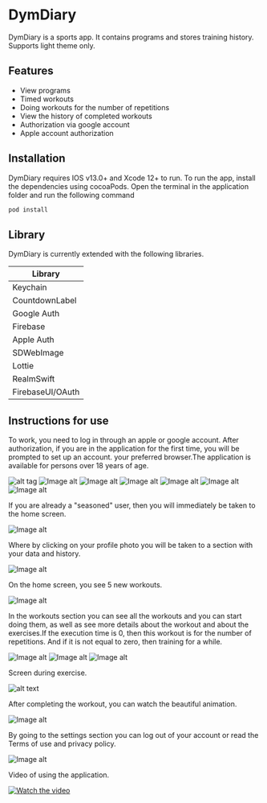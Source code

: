 # DymDiary

DymDiary is a sports app. It contains programs and stores training history. Supports light theme only.
## Features

- View programs
- Timed workouts
- Doing workouts for the number of repetitions
- View the history of completed workouts
- Authorization via google account
- Apple account authorization


## Installation

DymDiary requires IOS v13.0+ and Xcode 12+ to run. To run the app, install the dependencies using cocoaPods. Open the terminal in the application folder and run the following command

```sh
pod install
```


## Library

DymDiary is currently extended with the following libraries.

| Library |
| ------ |
| Keychain |
| CountdownLabel |
| Google Auth |
| Firebase |
| Apple Auth |
| SDWebImage |
| Lottie |
| RealmSwift |
| FirebaseUI/OAuth |


## Instructions for use

To work, you need to log in through an apple or google account. After authorization, if you are in the application for the first time, you will be prompted to set up an account.
your preferred browser.The application is available for persons over 18 years of age.

![alt tag](https://firebasestorage.googleapis.com/v0/b/dymdiary-fa50e.appspot.com/o/present%2F1.png?alt=media&token=3b278136-b29e-48ef-9cc0-b8b3db23bc91)
![Image alt](https://firebasestorage.googleapis.com/v0/b/dymdiary-fa50e.appspot.com/o/present%2F2.png?alt=media&token=10b40556-bea3-4adf-b5c9-b0e95ae764fe)
![Image alt](https://firebasestorage.googleapis.com/v0/b/dymdiary-fa50e.appspot.com/o/present%2F4.png?alt=media&token=d11df70f-24f5-4221-9582-76e07bbf5940)
![Image alt](https://firebasestorage.googleapis.com/v0/b/dymdiary-fa50e.appspot.com/o/present%2F5.png?alt=media&token=19bf1072-cb8f-4e3a-b532-7937fc5e57a1)
![Image alt](https://firebasestorage.googleapis.com/v0/b/dymdiary-fa50e.appspot.com/o/present%2F6.png?alt=media&token=a19f7a87-48c3-4e49-92de-5c7e3ed78d9e)
![Image alt](https://firebasestorage.googleapis.com/v0/b/dymdiary-fa50e.appspot.com/o/present%2F7.png?alt=media&token=9790f869-cac8-4dc6-84b6-9edb9f388fa7)
![Image alt](https://firebasestorage.googleapis.com/v0/b/dymdiary-fa50e.appspot.com/o/present%2F8.png?alt=media&token=b1c52e0a-909e-408d-875a-a7ee382298ed)

If you are already a "seasoned" user, then you will immediately be taken to the home screen.

![Image alt](https://firebasestorage.googleapis.com/v0/b/dymdiary-fa50e.appspot.com/o/present%2F9.png?alt=media&token=2026a319-2fa9-49fd-ab0b-fe103c94d39e)

Where by clicking on your profile photo you will be taken to a section with your data and history.

![Image alt](https://firebasestorage.googleapis.com/v0/b/dymdiary-fa50e.appspot.com/o/present%2F10.png?alt=media&token=0fd40150-a2bc-44dc-9e2f-b3a90aae24b9)

On the home screen, you see 5 new workouts.

![Image alt](https://firebasestorage.googleapis.com/v0/b/dymdiary-fa50e.appspot.com/o/present%2F9.png?alt=media&token=2026a319-2fa9-49fd-ab0b-fe103c94d39e)

In the workouts section you can see all the workouts and you can start doing them, as well as see more details about the workout and about the exercises.If the execution time is 0, then this workout is for the number of repetitions. And if it is not equal to zero, then training for a while.

![Image alt](https://firebasestorage.googleapis.com/v0/b/dymdiary-fa50e.appspot.com/o/present%2F11.png?alt=media&token=94ef8ec7-c654-4550-88ca-981e0c2eea37)
![Image alt](https://firebasestorage.googleapis.com/v0/b/dymdiary-fa50e.appspot.com/o/present%2F12.png?alt=media&token=d1a87e29-97fd-42c7-a022-e5eb02126654)
![Image alt](https://firebasestorage.googleapis.com/v0/b/dymdiary-fa50e.appspot.com/o/present%2F13.png?alt=media&token=7cc46caa-dbf3-473a-b7c8-1198dd4dd6c2)

Screen during exercise.

![alt text](https://firebasestorage.googleapis.com/v0/b/dymdiary-fa50e.appspot.com/o/present%2F14.png?alt=media&token=57587110-632f-4171-a431-11cfd2617c08)

After completing the workout, you can watch the beautiful animation.

![Image alt](https://firebasestorage.googleapis.com/v0/b/dymdiary-fa50e.appspot.com/o/present%2F15.png?alt=media&token=4ede1b14-dc1a-4dbd-9aeb-1b3261ef2a99)

By going to the settings section you can log out of your account or read the Terms of use and privacy policy.

![Image alt](https://firebasestorage.googleapis.com/v0/b/dymdiary-fa50e.appspot.com/o/present%2F15.png?alt=media&token=4ede1b14-dc1a-4dbd-9aeb-1b3261ef2a99)

Video of using the application.

[![Watch the video](https://firebasestorage.googleapis.com/v0/b/dymdiary-fa50e.appspot.com/o/present%2F1.png?alt=media&token=3b278136-b29e-48ef-9cc0-b8b3db23bc91)](https://youtu.be/bDlbHvg7Mv4)
